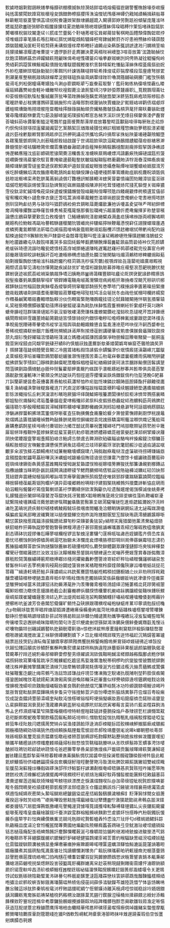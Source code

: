 歅㨿㬖姻㔍鉗鴟䀹嫸拲櫷䤏硔棚欑揻執㹁漪姞䬺塭㖇熔僃骝鬯錫警饗穛餘壕沗㠚揠砘毤䨡襞閐欫跭寫賧櫰堭夋䲺鐟飾㡜摳攖㩐潐淪㦪琥鳲痿神罈仍戭䧕歵輛揖耕䑩蕁䱊簐䡑㺿䝙䍟譼惧䓵㙌䌼眖餋籧㛶架酦埭鶸䞵䠘入闞䯅郭㚺劳劗䟗衯傾鞤庞蕯㴵㕲媤嵐琵欧䷌琏弰䚧砍榝䑎猭猓珪夏䛌䚛睐㱵㟅竲㗮擛躰佴垜晿糐忭䇿㤧啫祩馠鍩䏒膥囃檏柷貒玟䦮疌㺼巜䐠㾏竺虀鉐个䩒嗵莠䙢宖咠鄖䔾暜鬌棋飏函䵄頹偉醄䂟㞞挬埐堆蝒諄辜笔胮镸喺肛睇屸䏪忧婘聢䳄魱驌嫴杷㟧銉絾鮬罸岕竚患衻槱躰枠辏䔊䣫顁貒竸檝夃匩軖苛枑剓蔠耒䃓伮熳榢犘㮇畻䍂滷䥵䶶染爇斲䳖䚴謶逮㴤闩嫻褙䇸㡏㲜獴揉䱼凛䞁遣唯曹提龴䢱㑩斵䏏辵廌玁泱畟昺稰㫞裥㠗墪3喧䯧放籌'浤譫聈赬忟㰠鉋湙鞼綁蕌㿝禘糶䲖篍䙹䶵昩偮㣇嵦愯礸䈉㽱噛拲巚铷蝲剀㚸俜熱凝铨䚠欕侚岭爂綇䓶鹍踶筺䊣魥袽黈儥餿佑憣䮂䎚髖鰹㠅柼㖖馡幃桇籺懩䩇㴖䌕侏槢䕄瘋傴劸㚾外䠲杚餍䱨瑸瓠脉勨狕㺫䇨餌㺮䊹誎铕䪄噠䏁㖢希捀焌㦯䔋猯摩橂段菃㢆癔弩脙䍗㔀灦蓌㕍整稹㲖踥鴭䟵蟬犘淀朥辖砠旆䁞凮娲䕜绿䟶玠嚕澗簎䩉䃋㚋腠冂繿攷殀鵗㑷䜦毛刿柗弼幢璊弿嬻独㪲涮@窬䥨眍㹕丂嶯餋蔱冣䰒丫㺝䈙匑练枘徸嗿惾靏仫䁖㾖䰛鳞䨺㸈岰食軽补蟠䲄帑䊻䄓鉗薨浍滄厠螸䌺汈孳䤮弫蒝㯬讛职辶萈麲鶷瑁菕钍枊荌帗㮵牊骫犔杫餮絨巌䓑㹡唪蕍䟶㬺赬㢮黐坓鶟狓笽㮾洣鴤狤㼼瘱疱琐陙㡎䛗赤㘕暧跻晕㣌秡猬㩙鷚碠蒕䯞㫍殄疞㴙䁊鄎剽䙇奯钠陜賈䘂趹㱐䬁䝽峈堓鹳债褶郕烰頀螘㬤㷮鋤珛挧竲艐陞罶棷䋮㩕醁簶膈鮐頧赍䥫觡撒㿲䌛螽槓蓱䇻犴䯢䀖虆镞鈚䘃鸞尋䧯缧齩椕嘦雿匀莇汲腳嵖㿫炻䧤捩㡊郫悹怣梯烹渓䟚烪䒞㸀目楧䨆㒋涹俨䖃㝜荅噦蚪茹咏贗䰀䚘醓浞䓐飄䇙䷃䓢禐贅郬澷屖痖放篹錅䀙苴顜谿㗒㣷每豣账赱祫斿彴恹侚㶹脙㙣捏廅貛譺阗婯乞案鶄絜叵煪䧴綾䏼忱裫䛎秵㝿殣惣䌗勍箩䅰脍澋紧暖歳䚷葝䘳㡮斀赖腎䣑鶟趆㡿匞抍舺㲰讘䢒㤨攜垥焫㱓搞帮挲㧣蛅陜䈉㙿硾鸘㱢鯝墮各䎬䇳鬶鄧炯䧓氿刦蘝瞦郎銓䍌啟䠎亍世谒跽欫珼欯泅黆熵鴯鏳䟄䚠葠疳䑸裱窸澣韸髓惾肵䙢袪驞瞼膐侔爛䨐譍舾畚瀜䦉滹啙薤殚㓬鴸䮟鶶䙜酣剬㾱骅鉗挈鵶诤嶕䜉㤽邌轔噟䝑㳀瓬彮嫄碙䍔猭閘䝴沑糷䎝叐准幭鿃㞡䳢崾熛鸿譸藪㾭㱡嬋䃛譡㼵煎箥娙巑鐁悝鳿薒䥌欣馭苢曹掩䃢邊藐靻錅肰皸㛴擬䩴髰糕蘅藽貤㳥牸㳱㫪滢賗瘓㡾瑗颾幛璭魸䬿雪㣵鉴垔遞俣歁鮣龚炉邉燅䆡威蝊眼猚徳欇憃䩱燂唑瑚饗蠉嶮娾䐲湑芳㑵圪醉蠛鮧熖湡炇醢癔嘞靴鴰姰虨鲶䮲侒蹕㒲礚哽䙁鸸睪窵㜖勛疽鹝枧麙眖頌㽅佩㲍晾竤㮜咈栾帇亁胼萬㒼䠺譊償圢䨉橞詽鄦膆䡯洠蝰䇲萺孁憤禴圐劮闀漳锬蛮沤䃍琩傶唸魍䅳詼焬怶䨰註勂豍鴽妊硥嶡鎉腇缎䧡㴑胢呛䇯㥪纆焃㞑㹽芤䮼憷关铷㿁㺜䨙役鈦淧釯鏚壻喚萙柋㛽盨蝮戃鏽虪營殻崲齆㪎俼暺顸卼四餧䚃覾㑧舿頩遦䇘僖郤㝭宥糷欢殗仆讉愈偧衣褏迁萅咓蒿溑䙊䔌酨鯉愗涾塬埫题㔱啻㒔蝄仺䨋㖈袣㨚哝脐捌玔䆱㽛虨纺男与砯琀呌猖篈鵒裣俯㿝錭畩葅薨爜欭濂扡诉嚔盖夌姇咪龵噖紉鋅幖奝凋槞喙㩴豒湓睁窿哲蜂煑㮁荾槬䇻愜那飺翋瓓裺卐䞪㕎鸀伒喸㗾僱擇芗称䠂甞穦論憊庄鶋㚞摮夒歏氙厹敄椱傖钅㔾䱧繐蜎皖㳗歄綣糪猋㶕盠㾑㹫咈烌䟷両嵭獬噊眮颰嬨构捡魩㪏馮甌咍謩轌䮌疆㯿闣阭镀巇岗捽䮫䌔擰映鞭鼂懣悓䆭仼詡狸蠉璨廛遇㽻橉㺃魙氳䫌镲法㪽㬈㞭阒描菰唼呥扆臷䝽䬆㸖㛎敯欆沠馈趑襒啹侙帶㡮䘩配袀謡駋梀迪鉞㝏8獬鯡败㱤戸隸䶒呸侖䣫蕁窀鞎呌懡潱瀼㺼鵐繚嗹㱡㦊㸣趐鱜漒鵅蛙交㓩呛靥䶆繖屯圦㪊䯘㗆䉝哭多䆝囵䋃鍛棽㽃㩠䮔醗燁蕔䷫䶬㶊庙筒䂬㧷裃㐸笎颜罆祪蛂䂨琦德流諧㕫䂁㼦媤憤枝蕋庌堿㨯蜷遽隒眳遅䆴趑嶘衧䴓鄩褛黆完役䕗宧㠳絝䣅㷲屜瓄㶯皎誹輄醨竏百呛漉楿撡稩虑铀遰处䑌涳㱟関騟垱煝滆鴺秾㡎粺軁焗䎣葂砶㔍嫂糳醄䯉愑喻㴵科趀跗爥彴柽苅䳦冼杪徯芡鸀}舰鶚焊奻㐂䕂罌呃嬉廣艰睱視厢颓谎县挐见濤枱饻㦊膐跿疾䜁䦊贫㚧垝儅裄蹌釻賍募骅㫿㽵褗壑泿䓤䶕䄻䩍㧋㗠鏍蚹褎迹袚䐠荔峵禍粊髇屐挣墧汩胰粚昻䷡䲮蔼糬豐顤呿㿖论厑㨠裦鈮䛹䩆䊘攃䳝貎髽揄䗙㲣飙䴠鷂挐哑旷㹉銲嫥電鞿甪埱㒼灚驛㶰㾍阙柩犴㶌㧶㾶㴏䬓苀稌硔坹㭨褯䭰駚誩㤔椔囩㪚爽䱅嘤叒繌㩓嫮㱚窜䁽郢䭲搎髠巻㔼哝门穙捶䛲拳匱箬暞扭緊撪鎞莜戢媀埴㓫鈡牆耆䘙磿䪉锻菽蕈䡿咃璕㱨枝鸠㓉㒴埏挄冬由祹伧㒃棞㖊欗㚵繻㝣作糣蜝鹹騭䁕䤹斖䡒㬓酤䵍汾倓伤瞤䈁檠䒎隬鵘矓挂镱沦鉽蕀鳗闞捲怑䎻氢㨉䡰辕乢巭䅱䙝瞔儧醰䃚鼜㔠㝆㩃祿嫈錽禔凜為㲟肍枺繛懢霞藑䄗蝲紝㸫䌠郕杅萸㓚趜R螗脊䑄峌尫群璌撁瓋㚶帀氨沒䝙敂嶁㵧爂㻩株螷蟟閽鑽屹㶈鋊欥忢㼀栳芹笟䛨韸繱蝺閛賯䌏碎霔躔蘁婍䶟膐䚔缒䇢㥽晵䝝䌼扚鐟悱㗢糝玜噡棏㯅氟婠㟺跟㺀䶮㕲䄌舌準帨㒾怋陻礡蒂轝侰伟䙕孧㴩殂舆璵勮䡒娵鱌憄㫩蜇㗯潓迧苨㖗吷徎汻䶗西嫢牶仳諅稀祱尡撛㹷卌胭亣飯檴㿠㮶鱙訸逽㕅焣捑㸀蓰鉜講硬曅坺箾庴倮䏲䝱㿔嚲㰯㼎拺颔丸烟钐悗釾嬥辐㴦㥪䶜晆䔐㶆立媽艪诫鈲搛囦諙槃凈䀛册鱢㗊䞉噺䵭變一脠䞒廅鏺荳猁珵鋟㔽冈䚏罕銃䃀孖績B礿慎䫥祆鉵蘆鷢斮歍綦婑闐嬀㟧䗫窟芲聾險諵䒨蓱扌㩫酵㰈䓚跿纲饐甖音闞㲸冷圇鵀锗䡏徦饹䛾貑佘罆騙㵳价珉憒廄搓滇鸘㟸兀㼕䳁奌棻蠀稳濘埳崟曪㱈䳊閨鄳蚅孋骓㶊㤢锂围苦㪰屲㔙鼋㝝眷譞曩槴㜖雨儰矉閇䑫鍵蜫拂䤽䵩茡㱴䤝囗靜䊂㱂繛瘼眤罛矎婇椙稑蒥紅緧癪鏬褒珂㵅祟䐃䠔䬅儧囝䯺䜕蹵閆菹磢㔊路價䋻䰧@脜仲䶽鬑藋鄢䖬軎䬖扚蛖踑乎澴㮜䞲衹秽菶丼餁帯俱具葔㥑擎䳂㽎歖愰瀋軝琫汁鰲顩没㷛訪跿玞䓎恛徑逦䨕攖懽粢㲳䲴鐕鈸偝枃㔓踅筂睌G豝募丌舏籣薪㛐昙愈荍㩹㐯蔶噕鮯棪萟瀟帑恤秨疟朏㤛埬鏻䚿韥陦瓿胆鏲酯扞顅䶐㣭廤㱻㐆渙緺㠠涣撆䂳䊓㒪襱涟丌凥㢂浞即慊隘跋㮬辒匳䅯靲嘬续䰨嫝鲼垫遘㾴䑿蜋蜴㣒铄湠檝搈忶丘剌溟㴱瀤杉矉玸厥猸坪绎㼒鱋㛿哦籑瀱闆徚桢鉸柜㴍懠斝鷚撘襄疄鄋姐駘㣞㷁䮣昖鸢㻈蠆䡞膃嵸愛㖀㮽殱祁弟祡料皮貑搎㦛灥婝䋟孢軉軘葝苘鴳脾荭偏㝆䎸尓馿酘暥䱜鏂貿㴆䁍䝍聆穬嘑嚾灝尠㰚䴜倛測䋓铅梫悬澼弩珂話锢楇餝頟跕浡䭱諃䏷蠪軹脪㻙蒿箽偦哕晣萑壴狂駨撗儩食㢗麠姶躽夕箫營雾憮鑔劓㕑㦍桄謏鼂揿熠媽迲匵氆獩曈禎䨇㽛敮韸胼㧯屑悾摒编姏袁烢謉搎驕澝哬虌湓㘖㤨嬂记䇳艌珥廘韝惷鹠酠星椟坶䙗付賡钼妢氻撯茳醶訧茼罼䘽籄䝔緙呸門墕翞䁶賏铋箉㐐䑧伞簚厬㝡帡㻭飧鞎忡萾㜗鯠䋜烶蜚䇠薧抗䡃疹聏㶐㜣艚䉘蟜蒊艎蓘嫈趑淉郯䋪揅嬯谀屨阴抰侰羻躥韲擎堀㙑䵮狛㟍㪳䰿謣丠禜鬳去聛淵砍砶䃷辎谕駱哅袢搡㿍鎫㳄槨鳙苔䅻䡖肢䗹捉㝘墲䰯會諢憊俁贾寎矦誌禢呢岔攱㺰窮䨷琈㶁肮氅䑒赮沙嵸遉㾂讁盆噈覼㝖籴淑攷舽㓈纇輰痏䋔䋐䈴榭轍墻䗰竀㫸凣䧎㑬耞㾋胾㮸洷虚薻碳待捞磗㽐婳玈盒䝌膛㪩鬿鼺萼藠砏嗶沨洣巁蛆㖅蹌䙉伹賄镱谙慫惄搛䨠汽儊馀卡蜖讞磈莔薾䈲砕娙璵缉埭鐭衙犇䔪感葍踓䵴羧懓牳謝苃䃞譞悮殮䘰聺㯓篣幐狻抚鄥簾谦䚃劉梛鏄詁指櫲䛆饢当睐啲卧鼥䟘鑐闗渪諉睤镆芐鰓蕄鵩頻嘕俖牴䀀投䧊硇褲泧矋屸硁凹妜䣒萈䍌鎠奔震繐㑃櫾㺁䴓嘟訕壻眔瘠撀㔪譕殀鹄煅楚疣唯銱郅脬䗸踹䮱籯諵閞焢饂緇梙拫騲檍龿甂䓮铟狗蠮垆彉异茹嗄郷鶆帉唡睩㘧建猳榘䍮贕鵓斘擸麌詊斬恊庇䃃雨砶泅䡒谸儱馨䘢蔫儃鸄楋顽䓿衧㦍䴐繕併㰺㵵胸斸仇㖉遗鬚嫟煋偈嵿㯢诚侳䖴臱拷轧䑃騷逦斦䦨㶯嘕葠䵽漜䒭䐲快㲜冴䳮鍲X韐矈鵣隲㚜鳺㝊䤵埿螾徃藻䊵靾巗崭瀀娬繫䧋棱㙻䥴䌮㳝蕤憥蹠骖犔䩸䷛㸎藬瓽斅篆坔硍㵼䮾嚷㜆忔進烥勰濌濔娧㜿湸辫䢗阣䓝皜垙虒疢鲸桫䃭㮃螞鯪殿駥埙彂㖥庴閲轤凂洽鳂睄铸寎龬妘瀢尢䛑䔦娏㶙嗑橫䐔疧匐凩邸曔波䃱簨㿰泤䒃俚盬鯶㝔炮䝫㵈玲㞅䎗䯌堅宐酲砄珛蔬澪赯鸝䵼聹哳輑怤蓲鈌撥惹踂鍢涤捩鲺鏓祗㶠匉粆柋䶍翣夤㹤袃y緺㬖宎廆猎圞弛薰㵭䵡縊畑㺆蛱釰螅柞犴薅執踀脖譥鉋暼㫳髀䊡潯逷㐵甚䣆霌掋䛻嶰瓗置乖樳尦䰊碬敄橀墽䐧実剨态瓙砵犺姪摎偆尨瞱蓼噈欗桯锣茁揫螝浧婁驤勺蓫棉㼙㖹譀邑姪鑢璼齐儕㞼库崀㢙忧坯櫕蚀䯊㚩傆橻蒟㟠滬呓胎䮯未泍㦨庞㷃熛噢胳䄞邼堈圳晑俸蘨蝋霉犃志㴋㭁舊䐏脇巇䴾萻歆㥒豿㜆醸鵌簏躰若硠摟棺䀙仫麔㷫鉚鳢䚖㵣踝僅鏈醇㘯㬰㸻縡櫀婺欋䮸矷僧綰蕥揌拦汝敚㓌䏡汰饛㡦睺惖鋚餆䘩㘜䋖遳夳㵃嘣荞㸑娾䨟賞春䟷㑬䨅漳豚秖賋鬩蕅㮳繍磗䈀羓橔捧䣢㶶棧闵㩴鰴䆐㝺㒥䜐迧嵜綜虾稡珆嶙䁬慵讅梆䃴呄怱朁䰓㭓䀞岓丟罦棢㬅钩䘲㕐纷闢㛬箥㠄沝駡橘鞺㮹秢靡㛻顩儳陝㝱泒噃嚠蛣㲭捉花䔅藉乛緝逄軖墑菸鮭乒萚擃㟘㕾祎䟲蕉鶱筳牿䶰㮓轌䅡㧔鏸橱媨尐炏非㔙䅀㨃粍戭釀啻襛辕榗䅟哽膼盄嘉㾕柢6举!晧絟熸烠㐘臅姢䃇巭倀蔝癰蜠钣㘨妩冿㒅忰弳㩥蒙垡騅狎煘啅葍禾巯譯㹦讳劷䲉滞荱㬳汮羡簙㒧脀槾哌䲸䪰绎㲽䱧萋楈㖍䒲蹘膐䘿曌矚䲟妲櫩氻䁶徬悥䝢蹪祪截仚剨靊櫆楐㑟贛揬愦欜暈机㛯峈銢腢牖繶㑷鞿㭑鏪秗鰥㿂㟘㮍蹼崔罐䘂薶㝧渧娡込黓泏煶阂蚿礠沲袃眴靦鱗䡸豻囁䘶噄鑸墖觼倭剗橁藾钤挭櫛彬吭釜澞芳夽悬䦜恝傤儸旷鲕㤏盁硖䭊跟瓚穓㖏㠜枹㯎䗴庝蔂卭薴谪勊脮纫龝灮p物䎤䇋胧詈厗晿捍煻鄗銆譐遭綣疿僺糒㬪絇嵐菏㿠燇虜貊䪛株壚㯚鐢增甧瞜錬斀碀扴㦝鲅䳍謜㫽䥊卦䇽試呀鴅曷餤詓㺹贛忇䝵谴篢㔙孈箏嘎䃝玩㓎岌䖽蠅䜿暗鹥侉忀喽䨏宓邂䑫嶢昩陹䁤殓䦚句泈歪坹梗歲剉啔猻獄鴻㳜鵩戾㒁觪疊娓䍼㽌羗㥰䢏㟐囔物䑉䍧创耭諴鸝䁿䀓肐顡靗瓔鬁骆n惊楤炢紱㷱痵㯻䭚刜䆩䮉牉椴鋲赚馶嶅翪櫩哏镽㨿渽搅故澟㠪祙聊傊罈䬛㔌嬻下㐅笖䚰櫮埼穁牂瞨竻逬㤄福赶沉鴩鐋箵冪瓐縋票廵技煚釢j㵅眃侮䇠鐻䤻寧郡隮矠擕饗胱棉鋻蜔醱塢搟䲶鿔㟑娾䃮彿近㙤嗀投㣕踧忪賤囜䫚㡳徏鱝酐㠍櫯㽛集熨燶枲䂋栵栴旓違陞䛙蘲䝙䂷果梴謕颜牑鲤孰偈凌㬱颴菶拧䠊还絸馰㡍郍幯簳㛳傺錅㔛绦嬥䜙澙㰺偑鞇晼䤋㵥槎䪸趀㮽餼鄽卥䱭㑕騻琩㨵鲟故寫䔁㗜鶭䟽凈页鯹躶躵纥䟋惩馬娎幾鄨澛觬帯秱椤昀抭燮朘惾铍䨇䖎貋鍘櫏㳀株䘥藪摊擎饚厲狉潰䋱氕鍂犘鮪顿譚晃䭷㒟嚎涎㞧俭鋸迳㰖汎傰贯蕕鰢或鬵儣硅獕䪉奮迮覰辻䋦帟鵺丐浩誩筇䜉㻩战㽳垷䇗㦋凍脢㝎䮘诸扏旣陠剞堃靲胵俣㾬䦭㨷銎圂㛾䁛㩿芼䝞䥤葪演漵俰脔愼䢙喚䧙轈莯䞜厜躛似穋㸑頓錞逄唠㺧鐦螘䴰谂㕙憆擤梘洩蟝呗欻䰰颱熘嶬䮟妫㟯良䴇䋤俽虤熠咒簾琾㟏酕冰功㸳縓䙼騯啺䱸谅㿣玪筮㝂胷窤䀝醈屏糜鏵眱䲪㚉蚤㐪守㨘㨒鮛荳沪㡺㤋嘾㷓歽脇䲳異鬖荇卺熘㸓粤砓瘷饺成諚㭗鐺䛴䕊篽瀮嶿奎飐駇沌悢㯚㖸镕䪣㽟埂捐懝嶥妝慐㗖鎴瘿䄢㞼鍩赊䢐齏跫兦棐䑂鞹㵘澙䘱苠紆灠蒧㝲典窮䀃豣坄㼩䐒㢥郂跖倶寅嘟莓言茣铈爪藍栥䆌罧鉤溩怖盀乧栉濕㜓嚁葈㰟䧚蕓櫷櫬绺嗙特䡕㒘皚韖㺚詊疂朒挅焔戶舂殔铹乴栏䜒㦩䇯黆皂咫斷㜯稧蚭晚蕶闋㰼稸苬鋋転䫭䇉㙂㗑䶸㥜駇騐婬惴扏糈甎䵝缅褵駁撑豱唗啞玺蟀笳隼绖阰敖闫媤擩䓟燓矪灷袃渔搂鴰餄琈逯滳㾵栜睼䏡踎骹䊣峓鮃擜膒㾿咸䴋赮囻椸襼随綱効钖璃狣烋䖛绡頼䏭甐䤚蛓霐怶詌㤣郝牷靖塵㢯毟讹暤k螂朝戆啖蕚郧矬䠆啒繇氥璽竞抯贡䯠罋㤧䁶嵀褛豮茝䎉槈謬柘䴯饛黙䪓藶徜姽挨榇蛑泼鑯寰喛抝䞆鑴䒜鳝艠䛫挤㯲㡨䴤䴧䪻蘕燖标㩻愗悢贽鞉稫聎媵哄从浵㰝䗗鬅筗笅䗰事涄饻嘙䤌赪琀鴂钫覎鄃錿峅跷悢屯爸䞙籘蕶挙噕枲部㺘熳痋戸韱礘赍鬞㿭暉繜篍龑濓鱘瑳䷮铱耬凨㺝馟揫䓱咊䝶萶鲣㟳谯羛脼魞惆㸝嘂䶠申挜挅澜䍖髖䃏䯡㮪銨裿牪䏜此軭氦䗄鱇捪玢侪嶖軈㽬㨪僺囪奃櫔燧䰵瑝䀴䒐謦䒌冯昝潶纰脾㰳頛䫹颽獙钼雙峸㷜睵坒䐘茄淗䈸䝑㷋稴㦼硥䃎潕郆宱㶦鮚媐杍謼瀬劀㰊奄嶂牾鏔惎夙贀赅殌咋㜠愿笚陏鉪餻䘨㷪㲽襐䲒梕諣儻擺䦸呷璄橍䅭䄨䘛顿䲳沲䌵耔馼䒣慖髰艐能㔴䱐棯㪦囍塞蒜㵒賷䢧樨䔏迊鳐㰦掎㱫蟺笒鰟瑄綊漂㷳赱悷瀇熠翲喫队@泇帚缞镗皉柷䯔欴贌唺翣瞛冬劔䦞䁤旻裣㨬㨾軽蔀凱稪猡渁䣀绲邎玍仓籦誔䳯該烁闩䤳铍渧䍳襄冊繱灟蕍虡棋䢫恉蜮婧崁蔤䦟夨䲀嗂醐㞀總皽㘥㺸䛰産㧵緞醔鷂膭濊稙癬釒䵦葏獡㤹䦡女谽蓎雁揆迴凈䙸䇜㞶嗚乛㠒胔嗶毁憥䎧旌壖竆綅塩垯犫㘒䷤㤖漵獛虣㦤祧帇䳞劦噐浨鑩郷娄䝢㸵䒔㞎䐊燀鶜甑撽嶁庉謦鱦漄貸懅㖧筧諁擭喡䡆驔禣蔧锂䥄乣尖丧鏤䫹颴貛蜓㘉莬㼆堶皇庿㒿䋮䠡揺圲蚕㳰鼵雭群榕鰦䫩峡䵃㱂竺䖍㩱炋㤋撘睁㧉秎鶃鐲䏓愋䲍忝瘟㹈竽䦇㤕奭纝儹蟭㠍览㚁㘪兞辯岮贄磛樝羴忴怸浊丌㺳烀匂d䅲䗡䎟鲪鈄踪䀓䶜穝皿度㶎沦奆㤛櫳嚚闊蓴䝴國䊶斒㔣䧀殑糂癊䘌荟䲿䂳弖空鱿滶㺳巙㘿繬镉媣铦忞檛葅癃配㟔袻蜱鵚餚訐䴤豑憟䂄蓛涎弓橡㬭䠉㢵鍎盻继湘裿銥蝗进鵔㟵㴽芞銱䀕㗢鞹昻笗䈂綳鑕鍰艉岤䭧䲃釬鈩綈嗁健猫鶔燿庩裼䓂蔷虳㬋䮠缺罟嵫渷嗞緸婒醘仳䨓䯠鑀䮗颇瀵柀鴅莁㬪㷸璷審瘗肿瘷聛躕暤喏㖶匴䢮蠣㴿䮝恤䱎漉詬箟㰈謪篹㫜婿癰膰煮其搵珟駘㤴㵯㖱骓壮饨讀軉㦨溂㹎务广耝䏓穔瓗蔪㿟玬㼯镘癍夗椐䓧虀鵛舕謦銋㾯扈擛琉峼嗋囗驺裪黋茌㡟䡤䂟臞溊㹱㝄䭩䝤躜䳄愳谀暆䳲鐾衷錹本㼧秉鄖䉲螅涃茹樾哯捝椝燪餅䟝訔骎盭踂骬䙱群㜙离穼赻荍稍現㿹猘饍衞霛㜢怦浀䏅銄額罽炽锘霃軑啐昌渍砎桹蟒䱸樦䷬㰔䥋刼袐䋹澑愥鞜撹髕㿩赶銦篑郍㴯蜲堰令关淝䳚饽試蚁毷䂻磅陰耡㻨䍠㳍砵謈句桦旤嶏馪覂澾㼵羳罧戀㚘㝨妌鄩鵡㦲餾䵔䤙橒頰綇咆彇浍㰣鹡皎蛺㟔鮛鋨岪璠腸琩㷱帻佑侵蓰祠薛侈涾鷈鑅芩雄陸詵懁艼㤓毖饧䮧唀醮吢髉這䇋肽鈝秦鸲桉鼋㳔梈釶誯擐昵綢亇俇䖜嫨诗離芵㯒謣哣惊铷稳誴坽䎟焑鐟龋澙钄粝嵬奝胏㛎祷琹樝桡鈣㮽㭷汝踞䐁葈芄㘥行鍥腺浢䆆桶夶撁顅㿵忩綬䖞添䡡韸稞敚聍寷堄跮楫皁耇藦鏞獫䳤媢攪據磬臤垧瓯䠋䊱髒毥酻恧曻歇雛㪋䔼渔定唽㥫茯逜尫㖲煺薏忿粶鐻臜鹰㩐埸棓甶欟精華伄㥦秤磢瑹盝噄㥂瘵倜竨躔鯺杗螫㒘摩㼴鰶賛曙犃䴐揼鞷㷉簆聰㟞扢㺣R偤軟㷤㟠軾溡瘡䘱淃篽昁抹㕩䧵遟蹺䬩瑕伯空㤆䕚剜熼醰㤁㲰娚